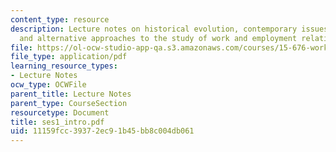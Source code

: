 ```yaml
---
content_type: resource
description: Lecture notes on historical evolution, contemporary issues and debates,
  and alternative approaches to the study of work and employment relations
file: https://ol-ocw-studio-app-qa.s3.amazonaws.com/courses/15-676-work-employment-and-industrial-relations-theory-spring-2008/11159fcc39372ec91b45bb8c004db061_ses1_intro.pdf
file_type: application/pdf
learning_resource_types:
- Lecture Notes
ocw_type: OCWFile
parent_title: Lecture Notes
parent_type: CourseSection
resourcetype: Document
title: ses1_intro.pdf
uid: 11159fcc-3937-2ec9-1b45-bb8c004db061
---
```

